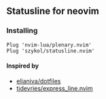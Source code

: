 ## Statusline for neovim

### Installing

```
Plug 'nvim-lua/plenary.nvim'
Plug 'szykol/statusline.nvim'
```

#### Inspired by
* [elianiva/dotfiles](https://github.com/elianiva/dotfiles/blob/934fe3dd54aab909c396bf0fafae285946fa7fb5/nvim/.config/nvim/lua/modules/_statusline.lua)
* [tjdevries/express_line.nvim](https://github.com/tjdevries/express_line.nvim)
